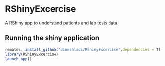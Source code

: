 # RShinyExcercise
A RShiny app to understand patients and lab tests data

## Running the shiny application

```r
remotes::install_github("dineshladi/RShinyExcercise",dependencies = T)
library(RShinyExcercise)
launch_app()
```
